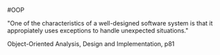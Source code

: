 #OOP 

"One of the characteristics of a well-designed software system is that it appropiately uses exceptions to handle unexpected situations."

Object-Oriented Analysis, Design and Implementation, p81